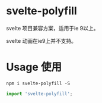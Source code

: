 # svelte-polyfill

svelte 项目兼容方案，适用于ie 9以上。

svelte 动画在ie9上并不支持。

# Usage 使用

```
npm i svelte-polyfill -S
```

```js
import 'svelte-polyfill';
```
